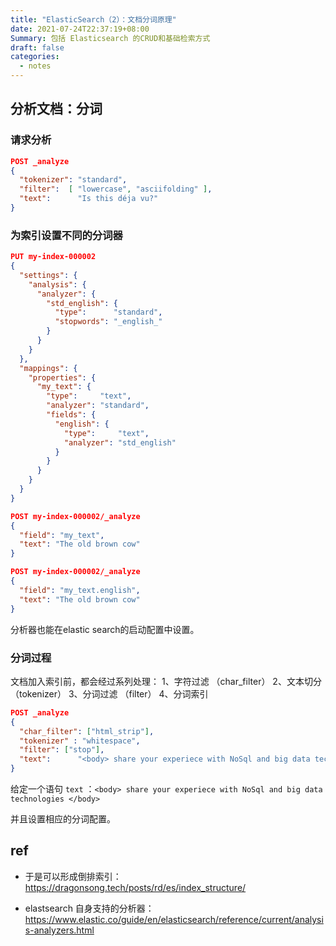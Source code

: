 ```yaml
---
title: "ElasticSearch（2）：文档分词原理"
date: 2021-07-24T22:37:19+08:00
Summary: 包括 Elasticsearch 的CRUD和基础检索方式
draft: false
categories:
  - notes
---
```


## 分析文档：分词

### 请求分析

``` json
POST _analyze
{
  "tokenizer": "standard",
  "filter":  [ "lowercase", "asciifolding" ],
  "text":      "Is this déja vu?"
}
```

### 为索引设置不同的分词器

``` json
PUT my-index-000002
{
  "settings": {
    "analysis": {
      "analyzer": {
        "std_english": {
          "type":      "standard",
          "stopwords": "_english_"
        }
      }
    }
  },
  "mappings": {
    "properties": {
      "my_text": {
        "type":     "text",
        "analyzer": "standard",
        "fields": {
          "english": {
            "type":     "text",
            "analyzer": "std_english"
          }
        }
      }
    }
  }
}

POST my-index-000002/_analyze
{
  "field": "my_text",
  "text": "The old brown cow"
}

POST my-index-000002/_analyze
{
  "field": "my_text.english",
  "text": "The old brown cow"
}
```

分析器也能在elastic search的启动配置中设置。

### 分词过程

文档加入索引前，都会经过系列处理：
1、字符过滤 （char_filter）
2、文本切分 （tokenizer）
3、分词过滤 （filter）
4、分词索引

``` json
POST _analyze
{
  "char_filter": ["html_strip"],
  "tokenizer" : "whitespace",
  "filter": ["stop"],
  "text":      "<body> share your experiece with NoSql and big data technologies </body>"
}
```

给定一个语句 `text` ：`<body> share your experiece with NoSql and big data technologies </body>`

并且设置相应的分词配置。

## ref

- 于是可以形成倒排索引：
<https://dragonsong.tech/posts/rd/es/index_structure/>

- elastsearch 自身支持的分析器：
<https://www.elastic.co/guide/en/elasticsearch/reference/current/analysis-analyzers.html>

